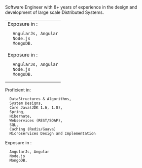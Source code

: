 Software Engineer with 8+ years of experience in the design and development of large scale Distributed Systems.


<table>
<tbody>
  <tr>
    <td>
     Exposure in :
      
      AngularJs, Angular
      Node.js
      MongoDB. 
     
   </td>
  </tr>
  
  <tr>
    <td>
      Exposure in :
      
      AngularJs, Angular
      Node.js
      MongoDB. 
  </td>
  </tr>
  
</tbody>
</table>


 Proficient in:
      
      DataStructures & Algorithms,
      System Designs,
      Core Java(JDK 1.6, 1.8),
      Spring,
      Hibernate,
      Webservices (REST/SOAP),
      SQL,
      Caching (Redis/Guava)
      Microservices Design and Implementation
      
  Exposure in :
      
      AngularJs, Angular
      Node.js
      MongoDB.
<!--
**MadhushreeKumari18/MadhushreeKumari18** is a ✨ _special_ ✨ repository because its `README.md` (this file) appears on your GitHub profile.

Here are some ideas to get you started:

- 🔭 I’m currently working on ...
- 🌱 I’m currently learning ...
- 👯 I’m looking to collaborate on ...
- 🤔 I’m looking for help with ...
- 💬 Ask me about ...
- 📫 How to reach me: ...
- 😄 Pronouns: ...
- ⚡ Fun fact: ...
-->
